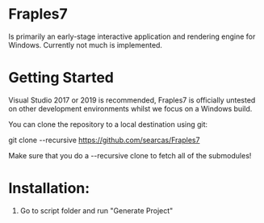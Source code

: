 # Fraples7
 Is primarily an early-stage interactive application and rendering engine for Windows. Currently not much is implemented.
# Getting Started
Visual Studio 2017 or 2019 is recommended, Fraples7 is officially untested on other development environments whilst we focus on a Windows build.

You can clone the repository to a local destination using git:

git clone --recursive https://github.com/searcas/Fraples7

Make sure that you do a --recursive clone to fetch all of the submodules!
# Installation:
1) Go to script folder and run "Generate Project"
